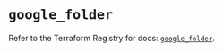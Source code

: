 # `google_folder`

Refer to the Terraform Registry for docs: [`google_folder`](https://registry.terraform.io/providers/hashicorp/google-beta/6.28.0/docs/resources/google_folder).
